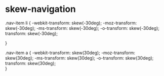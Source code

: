# skew-navigation

.nav-item li {
    -webkit-transform: skew(-30deg);
    -moz-transform: skew(-30deg);
    -ms-transform: skew(-30deg);
    -o-transform: skew(-30deg);
    transform: skew(-30deg); 
   
}

.nav-item a {
    -webkit-transform: skew(30deg);
    -moz-transform: skew(30deg);
    -ms-transform: skew(30deg);
    -o-transform: skew(30deg);
    transform: skew(30deg);  
}
